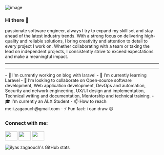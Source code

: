 ![image](https://user-images.githubusercontent.com/10424691/219994936-e76881eb-b3da-44fe-bd82-8f713fb81154.png)

### Hi there 👋
 passionate software engineer, always I try to expand my skill set and stay ahead of the latest industry trends. With a strong focus on delivering high-quality and reliable solutions, I bring creativity and attention to detail to every project I work on. Whether collaborating with a team or taking the lead on independent projects, I consistently strive to exceed expectations and make a meaningful impact.
<hr>
<hr>
- 🔭 I'm currently working on blog with laravel
- 🌱 I’m currently learning Laravel
- 👯 I’m looking to collaborate on Open-source software development, Web application development, DevOps and automation, Security and network engineering, UX/UI design and implementation, Technical writing and documentation, Mentorship and technical training.
- 🎓  I'm currently an ALX Student
- 📫 How to reach me:i.zagaouch@gmail.com
- ⚡ Fun fact: i can draw 😄

<h3 align="left">Connect with me:</h3>
<p align="left">

<a href="https://www.linkedin.com/in/zagaouch-ilyas-b39241113/" target="_blank"><img align="center" src="https://cdn.jsdelivr.net/npm/simple-icons@3.0.1/icons/linkedin.svg" alt="" height="30" width="40" /></a>
<a href="https://www.instagram.com/zagaouch.ilyas" target="_blank"><img align="center" src="https://cdn.jsdelivr.net/npm/simple-icons@3.0.1/icons/instagram.svg" alt="" height="30" width="40" /></a>
<a href="https://t.me/zagaouch" target="_blank" rel="noreferrer noopener"><img align="center" src="https://cdn.jsdelivr.net/npm/simple-icons@3.0.1/icons/telegram.svg" alt="" height="30" width="40" /></a>
</p>

![ilyas zagaouch's GitHub stats](https://github-readme-stats.vercel.app/api?username=zagaouch&show_icons=true&theme=radical)

